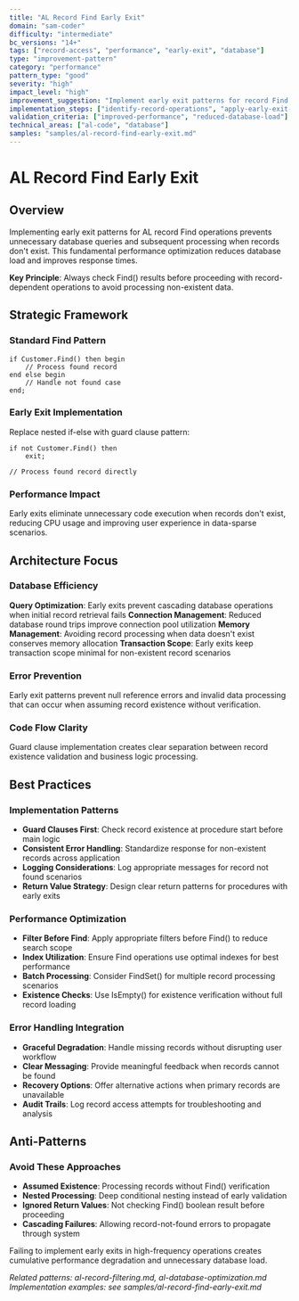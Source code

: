 ```yaml
---
title: "AL Record Find Early Exit"
domain: "sam-coder"
difficulty: "intermediate"
bc_versions: "14+"
tags: ["record-access", "performance", "early-exit", "database"]
type: "improvement-pattern"
category: "performance"
pattern_type: "good"
severity: "high"
impact_level: "high"
improvement_suggestion: "Implement early exit patterns for record Find operations to prevent unnecessary processing"
implementation_steps: ["identify-record-operations", "apply-early-exit-patterns", "validate-performance"]
validation_criteria: ["improved-performance", "reduced-database-load"]
technical_areas: ["al-code", "database"]
samples: "samples/al-record-find-early-exit.md"
---
```


# AL Record Find Early Exit

## Overview

Implementing early exit patterns for AL record Find operations prevents unnecessary database queries and subsequent processing when records don't exist. This fundamental performance optimization reduces database load and improves response times.

**Key Principle**: Always check Find() results before proceeding with record-dependent operations to avoid processing non-existent data.

## Strategic Framework

### Standard Find Pattern
```
if Customer.Find() then begin
    // Process found record
end else begin
    // Handle not found case
end;
```

### Early Exit Implementation
Replace nested if-else with guard clause pattern:
```
if not Customer.Find() then
    exit;

// Process found record directly
```

### Performance Impact
Early exits eliminate unnecessary code execution when records don't exist, reducing CPU usage and improving user experience in data-sparse scenarios.

## Architecture Focus

### Database Efficiency
**Query Optimization**: Early exits prevent cascading database operations when initial record retrieval fails
**Connection Management**: Reduced database round trips improve connection pool utilization
**Memory Management**: Avoiding record processing when data doesn't exist conserves memory allocation
**Transaction Scope**: Early exits keep transaction scope minimal for non-existent record scenarios

### Error Prevention
Early exit patterns prevent null reference errors and invalid data processing that can occur when assuming record existence without verification.

### Code Flow Clarity
Guard clause implementation creates clear separation between record existence validation and business logic processing.

## Best Practices

### Implementation Patterns
- **Guard Clauses First**: Check record existence at procedure start before main logic
- **Consistent Error Handling**: Standardize response for non-existent records across application
- **Logging Considerations**: Log appropriate messages for record not found scenarios
- **Return Value Strategy**: Design clear return patterns for procedures with early exits

### Performance Optimization
- **Filter Before Find**: Apply appropriate filters before Find() to reduce search scope
- **Index Utilization**: Ensure Find operations use optimal indexes for best performance
- **Batch Processing**: Consider FindSet() for multiple record processing scenarios
- **Existence Checks**: Use IsEmpty() for existence verification without full record loading

### Error Handling Integration
- **Graceful Degradation**: Handle missing records without disrupting user workflow
- **Clear Messaging**: Provide meaningful feedback when records cannot be found
- **Recovery Options**: Offer alternative actions when primary records are unavailable
- **Audit Trails**: Log record access attempts for troubleshooting and analysis

## Anti-Patterns

### Avoid These Approaches
- **Assumed Existence**: Processing records without Find() verification
- **Nested Processing**: Deep conditional nesting instead of early validation
- **Ignored Return Values**: Not checking Find() boolean result before proceeding
- **Cascading Failures**: Allowing record-not-found errors to propagate through system

Failing to implement early exits in high-frequency operations creates cumulative performance degradation and unnecessary database load.

*Related patterns: al-record-filtering.md, al-database-optimization.md*
*Implementation examples: see samples/al-record-find-early-exit.md*